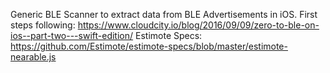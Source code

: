 Generic BLE Scanner to extract data from BLE Advertisements in iOS.
First steps following: https://www.cloudcity.io/blog/2016/09/09/zero-to-ble-on-ios--part-two---swift-edition/
Estimote Specs: https://github.com/Estimote/estimote-specs/blob/master/estimote-nearable.js
